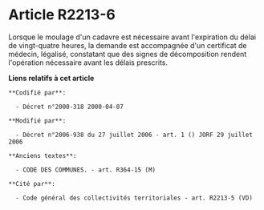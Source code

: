 # Article R2213-6

Lorsque le moulage d'un cadavre est nécessaire avant l'expiration du délai de vingt-quatre heures, la demande est accompagnée
d'un certificat de médecin, légalisé, constatant que des signes de décomposition rendent l'opération nécessaire avant les
délais prescrits.

**Liens relatifs à cet article**

	**Codifié par**:

	  - Décret n°2000-318 2000-04-07

	**Modifié par**:

	  - Décret n°2006-938 du 27 juillet 2006 - art. 1 () JORF 29 juillet 2006

	**Anciens textes**:

	  - CODE DES COMMUNES. - art. R364-15 (M)

	**Cité par**:

	  - Code général des collectivités territoriales - art. R2213-5 (VD)
